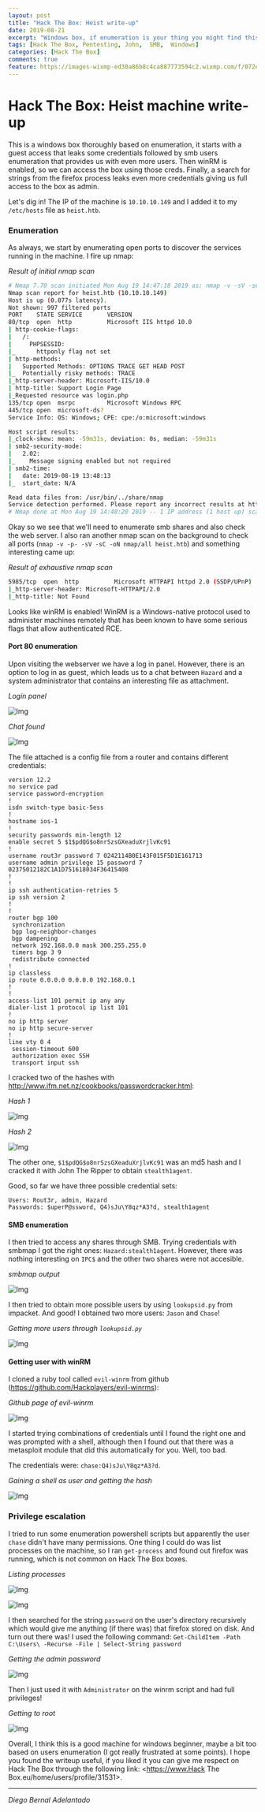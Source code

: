 ```yaml
---
layout: post
title: "Hack The Box: Heist write-up"
date: 2019-08-21
excerpt: "Windows box, if enumeration is your thing you might find this useful! Loads of things: SMB, Password cracking, winRM..."
tags: [Hack The Box, Pentesting, John,  SMB,  Windows]
categories: [Hack The Box]
comments: true
feature: https://images-wixmp-ed30a86b8c4ca887773594c2.wixmp.com/f/072e23f7-df48-4e3e-b664-d22e65dca5aa/d6w5hkt-08f69a72-3d9a-4d8f-8efd-fdeb2e15e064.png?token=eyJ0eXAiOiJKV1QiLCJhbGciOiJIUzI1NiJ9.eyJzdWIiOiJ1cm46YXBwOjdlMGQxODg5ODIyNjQzNzNhNWYwZDQxNWVhMGQyNmUwIiwiaXNzIjoidXJuOmFwcDo3ZTBkMTg4OTgyMjY0MzczYTVmMGQ0MTVlYTBkMjZlMCIsIm9iaiI6W1t7InBhdGgiOiJcL2ZcLzA3MmUyM2Y3LWRmNDgtNGUzZS1iNjY0LWQyMmU2NWRjYTVhYVwvZDZ3NWhrdC0wOGY2OWE3Mi0zZDlhLTRkOGYtOGVmZC1mZGViMmUxNWUwNjQucG5nIn1dXSwiYXVkIjpbInVybjpzZXJ2aWNlOmZpbGUuZG93bmxvYWQiXX0.q5MO7IN7DJFNP1it8N87pPOA31yh8TcDAX926OFcjis
---
```


# Hack The Box: Heist machine write-up

This is a windows box thoroughly based on enumeration, it starts with a guest access that leaks some credentials followed by smb users enumeration that provides us with even more users. Then winRM is enabled, so we can access the box using those creds. Finally, a search for strings from the firefox process leaks even more credentials giving us full access to the box as admin.

Let's dig in! The IP of the machine is ``10.10.10.149`` and I added it to my `/etc/hosts` file as `heist.htb`.

### Enumeration

As always, we start by enumerating open ports to discover the services running in the machine. I fire up nmap:

*Result of initial nmap scan*

```sh
# Nmap 7.70 scan initiated Mon Aug 19 14:47:18 2019 as: nmap -v -sV -sC -oN nmap/initial heist.htb
Nmap scan report for heist.htb (10.10.10.149)
Host is up (0.077s latency).
Not shown: 997 filtered ports
PORT    STATE SERVICE       VERSION
80/tcp  open  http          Microsoft IIS httpd 10.0
| http-cookie-flags:
|   /:
|     PHPSESSID:
|_      httponly flag not set
| http-methods:
|   Supported Methods: OPTIONS TRACE GET HEAD POST
|_  Potentially risky methods: TRACE
|_http-server-header: Microsoft-IIS/10.0
| http-title: Support Login Page
|_Requested resource was login.php
135/tcp open  msrpc         Microsoft Windows RPC
445/tcp open  microsoft-ds?
Service Info: OS: Windows; CPE: cpe:/o:microsoft:windows

Host script results:
|_clock-skew: mean: -59m31s, deviation: 0s, median: -59m31s
| smb2-security-mode:
|   2.02:
|_    Message signing enabled but not required
| smb2-time:
|   date: 2019-08-19 13:48:13
|_  start_date: N/A

Read data files from: /usr/bin/../share/nmap
Service detection performed. Please report any incorrect results at https://nmap.org/submit/ .
# Nmap done at Mon Aug 19 14:48:20 2019 -- 1 IP address (1 host up) scanned in 61.70 seconds
```

Okay so we see that we'll need to enumerate smb shares and also check the web server. I also ran another nmap scan on the background to check all ports (`nmap -v -p- -sV -sC -oN nmap/all heist.htb`) and something interesting came up:

*Result of exhaustive nmap scan*

```sh
5985/tcp  open  http          Microsoft HTTPAPI httpd 2.0 (SSDP/UPnP)
|_http-server-header: Microsoft-HTTPAPI/2.0
|_http-title: Not Found
```

Looks like winRM is enabled! WinRM is a Windows-native protocol used to administer machines remotely that has been known to have some serious flags that allow authenticated RCE.

#### Port 80 enumeration

Upon visiting the webserver we have a log in panel. However, there is an option to log in as guest, which leads us to a chat between `Hazard` and a system administrator that contains an interesting file as attachment.

*Login panel*

![Img](/assets/posts_details/Heist/images/login.png)

*Chat found*

![Img](/assets/posts_details/Heist/images/chat.png)

The file attached is a config file from a router and contains different credentials:

```
version 12.2
no service pad
service password-encryption
!
isdn switch-type basic-5ess
!
hostname ios-1
!
security passwords min-length 12
enable secret 5 $1$pdQG$o8nrSzsGXeaduXrjlvKc91
!
username rout3r password 7 0242114B0E143F015F5D1E161713
username admin privilege 15 password 7 02375012182C1A1D751618034F36415408
!
!
ip ssh authentication-retries 5
ip ssh version 2
!
!
router bgp 100
 synchronization
 bgp log-neighbor-changes
 bgp dampening
 network 192.168.0.0 mask 300.255.255.0
 timers bgp 3 9
 redistribute connected
!
ip classless
ip route 0.0.0.0 0.0.0.0 192.168.0.1
!
!
access-list 101 permit ip any any
dialer-list 1 protocol ip list 101
!
no ip http server
no ip http secure-server
!
line vty 0 4
 session-timeout 600
 authorization exec SSH
 transport input ssh
```

I cracked two of the hashes with <http://www.ifm.net.nz/cookbooks/passwordcracker.html>:

*Hash 1*

![Img](/assets/posts_details/Heist/images/hash1.png)

*Hash 2*

![Img](/assets/posts_details/Heist/images/hash2.png)

The other one, `$1$pdQG$o8nrSzsGXeaduXrjlvKc91` was an md5 hash and I cracked it with John The Ripper to obtain `stealth1agent`.

Good, so far we have three possible credential sets:

```
Users: Rout3r, admin, Hazard
Passwords: $uperP@ssword, Q4)sJu\Y8qz*A3?d, stealth1agent
```

#### SMB enumeration

I then tried to access any shares through SMB. Trying credentials with smbmap I got the right ones: `Hazard:stealth1agent`. However, there was nothing interesting on `IPC$` and the other two shares were not accesible.

*smbmap output*

![Img](/assets/posts_details/Heist/images/smb1.png)

I then tried to obtain more possible users by using `lookupsid.py` from impacket. And good! I obtained two more users: `Jason` and `Chase`!

*Getting more users through `lookupsid.py`*

![Img](/assets/posts_details/Heist/images/lookupsid.png)

#### Getting user with winRM

I cloned a ruby tool called `evil-winrm` from github (<https://github.com/Hackplayers/evil-winrms>):

*Github page of evil-winrm*

![Img](/assets/posts_details/Heist/images/evilwinrm.png)

I started trying combinations of credentials until I found the right one and was prompted with a shell, although then I found out that there was a metasploit module that did this automatically for you. Well, too bad.

The credentials were: `chase:Q4)sJu\Y8qz*A3?d`.

*Gaining a shell as user and getting the hash*

![Img](/assets/posts_details/Heist/images/user.png)

### Privilege escalation

I tried to run some enumeration powershell scripts but apparently the user `chase` didn't have many permissions. One thing I could do was list processes on the machine, so I ran `get-process` and found out firefox was running, which is not common on Hack The Box boxes.

*Listing processes*

![Img](/assets/posts_details/Heist/images/process1.png)

![Img](/assets/posts_details/Heist/images/process2.png)

I then searched for the string `password` on the user's directory recursively which would give me anything (if there was) that firefox stored on disk. And turn out there was! I used the following command: `Get-ChildItem -Path C:\Users\ -Recurse -File | Select-String password`

*Getting the admin password*

![Img](/assets/posts_details/Heist/images/root-pass.png)

Then I just used it with `Administrator` on the winrm script and had full privileges!

*Getting to root*

![Img](/assets/posts_details/Heist/images/root.png)

Overall, I think this is a good machine for windows beginner, maybe a bit too based on users enumeration (I got really frustrated at some points). I hope you found the writeup useful, if you liked it you can give me respect on Hack The Box through the following link: <https://www.Hack The Box.eu/home/users/profile/31531>.

---

*Diego Bernal Adelantado*
